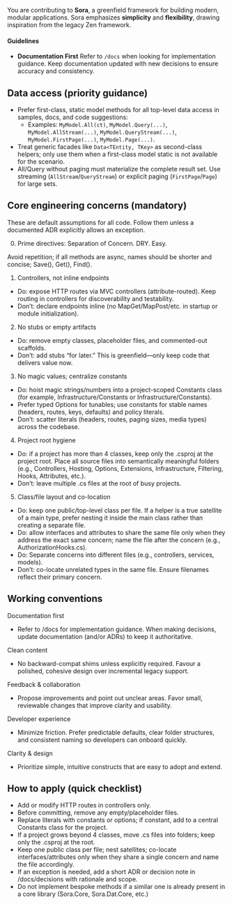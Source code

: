 ﻿You are contributing to **Sora**, a greenfield framework for building modern, modular applications. Sora emphasizes **simplicity** and **flexibility**, drawing inspiration from the legacy Zen framework.

#### Guidelines

- **Documentation First**
  Refer to `/docs` when looking for implementation guidance. Keep documentation updated with new decisions to ensure accuracy and consistency.

## Data access (priority guidance)

- Prefer first-class, static model methods for all top-level data access in samples, docs, and code suggestions:
  - Examples: `MyModel.All(ct)`, `MyModel.Query(...)`, `MyModel.AllStream(...)`, `MyModel.QueryStream(...)`, `MyModel.FirstPage(...)`, `MyModel.Page(...)`.
- Treat generic facades like `Data<TEntity, TKey>` as second-class helpers; only use them when a first-class model static is not available for the scenario.
- All/Query without paging must materialize the complete result set. Use streaming (`AllStream`/`QueryStream`) or explicit paging (`FirstPage`/`Page`) for large sets.

## Core engineering concerns (mandatory)

These are default assumptions for all code. Follow them unless a documented ADR explicitly allows an exception.

0. Prime directives: Separation of Concern. DRY. Easy.

Avoid repetition; if all methods are async, names should be shorter and concise; Save(), Get(), Find().

1. Controllers, not inline endpoints

- Do: expose HTTP routes via MVC controllers (attribute-routed). Keep routing in controllers for discoverability and testability.
- Don’t: declare endpoints inline (no MapGet/MapPost/etc. in startup or module initialization).

2. No stubs or empty artifacts

- Do: remove empty classes, placeholder files, and commented-out scaffolds.
- Don’t: add stubs “for later.” This is greenfield—only keep code that delivers value now.

3. No magic values; centralize constants

- Do: hoist magic strings/numbers into a project-scoped Constants class (for example, Infrastructure/Constants or Infrastructure/<Area>Constants).
- Prefer typed Options for tunables; use constants for stable names (headers, routes, keys, defaults) and policy literals.
- Don’t: scatter literals (headers, routes, paging sizes, media types) across the codebase.

4. Project root hygiene

- Do: if a project has more than 4 classes, keep only the .csproj at the project root. Place all source files into semantically meaningful folders (e.g., Controllers, Hosting, Options, Extensions, Infrastructure, Filtering, Hooks, Attributes, etc.).
- Don’t: leave multiple .cs files at the root of busy projects.

5. Class/file layout and co-location

- Do: keep one public/top-level class per file. If a helper is a true satellite of a main type, prefer nesting it inside the main class rather than creating a separate file.
- Do: allow interfaces and attributes to share the same file only when they address the exact same concern; name the file after the concern (e.g., AuthorizationHooks.cs).
- Do: Separate concerns into different files (e.g., controllers, services, models).
- Don’t: co-locate unrelated types in the same file. Ensure filenames reflect their primary concern.

## Working conventions

Documentation first

- Refer to /docs for implementation guidance. When making decisions, update documentation (and/or ADRs) to keep it authoritative.

Clean content

- No backward-compat shims unless explicitly required. Favour a polished, cohesive design over incremental legacy support.

Feedback & collaboration

- Propose improvements and point out unclear areas. Favor small, reviewable changes that improve clarity and usability.

Developer experience

- Minimize friction. Prefer predictable defaults, clear folder structures, and consistent naming so developers can onboard quickly.

Clarity & design

- Prioritize simple, intuitive constructs that are easy to adopt and extend.

## How to apply (quick checklist)

- Add or modify HTTP routes in controllers only.
- Before committing, remove any empty/placeholder files.
- Replace literals with constants or options; if constant, add to a central Constants class for the project.
- If a project grows beyond 4 classes, move .cs files into folders; keep only the .csproj at the root.
- Keep one public class per file; nest satellites; co-locate interfaces/attributes only when they share a single concern and name the file accordingly.
- If an exception is needed, add a short ADR or decision note in /docs/decisions with rationale and scope.
- Do not implement bespoke methods if a similar one is already present in a core library (Sora.Core, Sora.Dat.Core, etc.)
